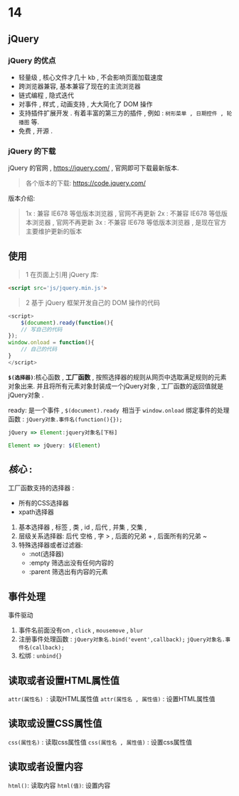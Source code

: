 # 14

## jQuery

### jQuery 的优点

-   轻量级 , 核心文件才几十 kb , 不会影响页面加载速度
-   跨浏览器兼容, 基本兼容了现在的主流浏览器
-   链式编程 , 隐式迭代
-   对事件 , 样式 , 动画支持 , 大大简化了 DOM 操作
-   支持插件扩展开发 . 有着丰富的第三方的插件 , 例如 : `树形菜单 , 日期控件 , 轮播图` 等.
-   免费 , 开源 .

### jQuery 的下载

jQuery 的官网 , https://jquery.com/ , 官网即可下载最新版本.

> 各个版本的下载: https://code.jquery.com/

版本介绍:

> 1x : 兼容 IE678 等低版本浏览器 , 官网不再更新
> 2x : 不兼容 IE678 等低版本浏览器 , 官网不再更新
> 3x : 不兼容 IE678 等低版本浏览器 , 是现在官方主要维护更新的版本

## 使用

> 1 在页面上引用 jQuery 库:

```html
<script src='js/jquery.min.js'>
```

> 2 基于 jQuery 框架开发自己的 DOM 操作的代码

```js
<script>
    $(document).ready(function(){
    // 写自己的代码
});
window.onload = function(){
    // 自己的代码
}
</script>
```

**`$(选择器)`**:核心函数 , **工厂函数** , 按照选择器的规则从网页中选取满足规则的元素对象出来. 并且将所有元素对象封装成一个jQuery对象 , 工厂函数的返回值就是jQuery对象 . 

ready: 是一个事件 , `$(document).ready `相当于 `window.onload`
绑定事件的处理函数 : `jQuery对象.事件名(function(){});`
```js
jQuery => Element:jquery对象名[下标]
```
```js
Element => jQuery: $(Element)
```

## *核心* : 
工厂函数支持的选择器 : 
- 所有的CSS选择器
- xpath选择器

1. 基本选择器 , 标签 , 类 , id , 后代 , 并集 , 交集 , 
2. 层级关系选择器: 后代 空格 , 字 > , 后面的兄弟 + , 后面所有的兄弟 ~
3. 特殊选择器或者过滤器:
    - :not(选择器)
    - :empty 筛选出没有任何内容的
    - :parent 筛选出有内容的元素

## 事件处理
事件驱动
1. 事件名前面没有on  , `click` , `mousemove` , `blur`
2. 注册事件处理函数 :
    `jQuery对象名.bind('event',callback);`
    `jQuery对象名.事件名(callback);`
3. 松绑 : `unbind{}`

## 读取或者设置HTML属性值
`attr(属性名) `: 读取HTML属性值
`attr(属性名 , 属性值)` : 设置HTML属性值

## 读取或设置CSS属性值
`css(属性名)` : 读取css属性值
`css(属性名 , 属性值)` : 设置css属性值

## 读取或者设置内容
`html()`: 读取内容
`html(值)`: 设置内容